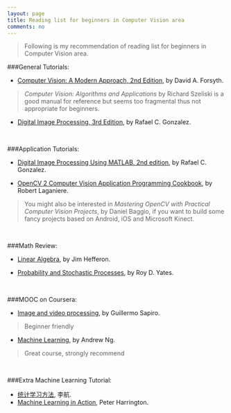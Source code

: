 ```yaml
---
layout: page
title: Reading list for beginners in Computer Vision area
comments: no
---
```


>Following is my recommendation of reading list for beginners in Computer Vision area.

###General Tutorials:

- [Computer Vision: A Modern Approach, 2nd Edition](http://luthuli.cs.uiuc.edu/~daf/CV2E-site/cv2eindex.html), by David A. Forsyth.

>*Computer Vision: Algorithms and Applications* by Richard Szeliski is a good manual for reference but seems too fragmental thus not appropriate for beginners.

- [Digital Image Processing, 3rd Edition](http://www.imageprocessingplace.com/DIP-3E/dip3e_main_page.htm), by Rafael C. Gonzalez.

<br>

###Application Tutorials:

- [Digital Image Processing Using MATLAB, 2nd edition](http://www.imageprocessingplace.com/DIPUM-2E/dipum2e_main_page.htm), by Rafael C. Gonzalez.

- [OpenCV 2 Computer Vision Application Programming Cookbook](http://www.laganiere.name/opencvCookbook/), by Robert Laganiere.

> You might also be interested in *Mastering OpenCV with Practical Computer Vision Projects*, by Daniel Baggio, if you want to build some fancy projects based on Android, iOS and Microsoft Kinect.

<br>

###Math Review:

- [Linear Algebra](http://joshua.smcvt.edu/linearalgebra/), by Jim Hefferon.


- [Probability and Stochastic Processes](http://www.wiley.com/WileyCDA/WileyTitle/productCd-EHEP000391.html), by Roy D. Yates.

<br>

###MOOC on Coursera:

- [Image and video processing](https://class.coursera.org/images-002), by Guillermo Sapiro.

>Beginner friendly


- [Machine Learning](https://class.coursera.org/ml-005), by Andrew Ng.

>Great course, strongly recommend

<br>

###Extra Machine Learning Tutorial:
- [统计学习方法](http://book.douban.com/subject/10590856/), 李航.
- [Machine Learning in Action](http://www.manning.com/pharrington/), Peter Harrington.
